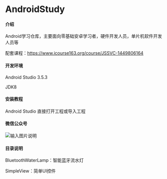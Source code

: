 # AndroidStudy

#### 介绍
Android学习仓库，主要面向零基础安卓学习者，硬件开发人员，单片机软件开发人员等

配套课程：https://www.icourse163.org/course/JSSVC-1449806164

#### 开发环境
Android Studio 3.5.3

JDK8

#### 安装教程
Android Studio 直接打开工程或导入工程

#### 微信公众号
![输入图片说明](https://images.gitee.com/uploads/images/2020/0204/172230_16db9530_948413.png "weixin.png")

#### 目录说明
BluetoothWaterLamp：智能蓝牙流水灯

SimpleView：简单UI控件
